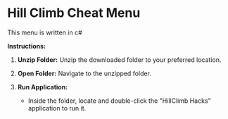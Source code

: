 # Hill Climb Cheat Menu

This menu is written in c#

**Instructions:**

1. **Unzip Folder:** Unzip the downloaded folder to your preferred location.

2. **Open Folder:** Navigate to the unzipped folder.

3. **Run Application:**
   - Inside the folder, locate and double-click the "HillClimb Hacks" application to run it.

